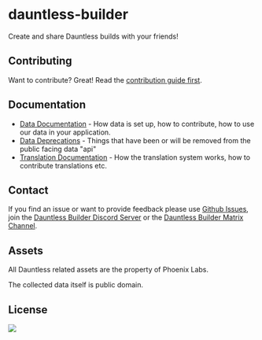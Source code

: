 # dauntless-builder

Create and share Dauntless builds with your friends!

## Contributing

Want to contribute? Great! Read the [contribution guide first](CONTRIBUTING.md).

## Documentation

-   [Data Documentation](docs/DATA.md) - How data is set up, how to contribute, how to use our data in your application.
-   [Data Deprecations](docs/DEPRECATIONS.md) - Things that have been or will be removed from the public facing data "api"
-   [Translation Documentation](docs/TRANSLATION.md) - How the translation system works, how to contribute translations etc.

## Contact

If you find an issue or want to provide feedback please use
[Github Issues](https://github.com/atomicptr/dauntless-builder/issues), join the
[Dauntless Builder Discord Server](https://discord.gg/hkMvhsfPjH) or the
[Dauntless Builder Matrix Channel](https://matrix.to/#/#dauntlessbuilder:matrix.org).

## Assets

All Dauntless related assets are the property of Phoenix Labs.

The collected data itself is public domain.

## License

[![](https://www.gnu.org/graphics/agplv3-155x51.png)](<https://tldrlegal.com/license/gnu-affero-general-public-license-v3-(agpl-3.0)>)
